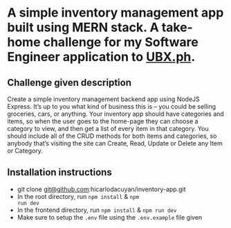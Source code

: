 # A simple inventory management app built using MERN stack. A take-home challenge for my Software Engineer application to [UBX.ph](https://ubx.ph).

## Challenge given description

Create a simple inventory management backend app using NodeJS Express. It’s up to you what kind of business this is – you could be selling groceries, cars, or anything. Your inventory app should have categories and items, so when the user goes to the home-page they can choose a category to view, and then get a list of every item in that category. You should include all of the CRUD methods for both items and categories, so anybody that’s visiting the site can Create, Read, Update or Delete any Item or Category.

## Installation instructions

- git clone git@github.com:hicarlodacuyan/inventory-app.git
- In the root directory, run <code>npm install</code> & <code>npm run dev</code>
- In the frontend directory, run <code>npm install</code> & <code>npm run dev</code>
- Make sure to setup the <code>.env</code> file using the <code>.env.example</code> file given
